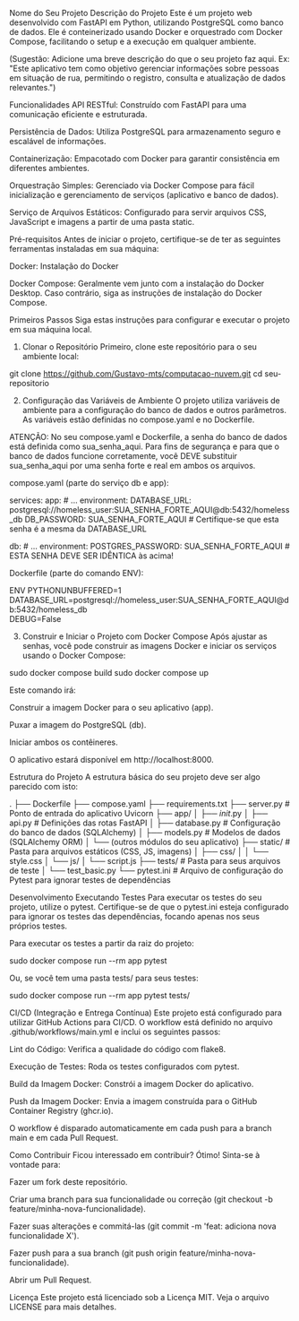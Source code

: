 Nome do Seu Projeto
Descrição do Projeto
Este é um projeto web desenvolvido com FastAPI em Python, utilizando PostgreSQL como banco de dados. Ele é conteinerizado usando Docker e orquestrado com Docker Compose, facilitando o setup e a execução em qualquer ambiente.

(Sugestão: Adicione uma breve descrição do que o seu projeto faz aqui. Ex: "Este aplicativo tem como objetivo gerenciar informações sobre pessoas em situação de rua, permitindo o registro, consulta e atualização de dados relevantes.")

Funcionalidades
API RESTful: Construído com FastAPI para uma comunicação eficiente e estruturada.

Persistência de Dados: Utiliza PostgreSQL para armazenamento seguro e escalável de informações.

Containerização: Empacotado com Docker para garantir consistência em diferentes ambientes.

Orquestração Simples: Gerenciado via Docker Compose para fácil inicialização e gerenciamento de serviços (aplicativo e banco de dados).

Serviço de Arquivos Estáticos: Configurado para servir arquivos CSS, JavaScript e imagens a partir de uma pasta static.

Pré-requisitos
Antes de iniciar o projeto, certifique-se de ter as seguintes ferramentas instaladas em sua máquina:

Docker: Instalação do Docker

Docker Compose: Geralmente vem junto com a instalação do Docker Desktop. Caso contrário, siga as instruções de instalação do Docker Compose.

Primeiros Passos
Siga estas instruções para configurar e executar o projeto em sua máquina local.

1. Clonar o Repositório
Primeiro, clone este repositório para o seu ambiente local:

git clone https://github.com/Gustavo-mts/computacao-nuvem.git
cd seu-repositorio

2. Configuração das Variáveis de Ambiente
O projeto utiliza variáveis de ambiente para a configuração do banco de dados e outros parâmetros. As variáveis estão definidas no compose.yaml e no Dockerfile.

ATENÇÃO: No seu compose.yaml e Dockerfile, a senha do banco de dados está definida como sua_senha_aqui. Para fins de segurança e para que o banco de dados funcione corretamente, você DEVE substituir sua_senha_aqui por uma senha forte e real em ambos os arquivos.

compose.yaml (parte do serviço db e app):

services:
  app:
    # ...
    environment:
      DATABASE_URL: postgresql://homeless_user:SUA_SENHA_FORTE_AQUI@db:5432/homeless_db
      DB_PASSWORD: SUA_SENHA_FORTE_AQUI # Certifique-se que esta senha é a mesma da DATABASE_URL

  db:
    # ...
    environment:
      POSTGRES_PASSWORD: SUA_SENHA_FORTE_AQUI # ESTA SENHA DEVE SER IDÊNTICA às acima!

Dockerfile (parte do comando ENV):

ENV PYTHONUNBUFFERED=1 \
    DATABASE_URL=postgresql://homeless_user:SUA_SENHA_FORTE_AQUI@db:5432/homeless_db \
    DEBUG=False

3. Construir e Iniciar o Projeto com Docker Compose
Após ajustar as senhas, você pode construir as imagens Docker e iniciar os serviços usando o Docker Compose:

sudo docker compose build
sudo docker compose up

Este comando irá:

Construir a imagem Docker para o seu aplicativo (app).

Puxar a imagem do PostgreSQL (db).

Iniciar ambos os contêineres.

O aplicativo estará disponível em http://localhost:8000.

Estrutura do Projeto
A estrutura básica do seu projeto deve ser algo parecido com isto:

.
├── Dockerfile
├── compose.yaml
├── requirements.txt
├── server.py             # Ponto de entrada do aplicativo Uvicorn
├── app/
│   ├── _init_.py
│   ├── api.py            # Definições das rotas FastAPI
│   ├── database.py       # Configuração do banco de dados (SQLAlchemy)
│   ├── models.py         # Modelos de dados (SQLAlchemy ORM)
│   └── (outros módulos do seu aplicativo)
├── static/               # Pasta para arquivos estáticos (CSS, JS, imagens)
│   ├── css/
│   │   └── style.css
│   └── js/
│       └── script.js
├── tests/                # Pasta para seus arquivos de teste
│   └── test_basic.py
└── pytest.ini            # Arquivo de configuração do Pytest para ignorar testes de dependências

Desenvolvimento
Executando Testes
Para executar os testes do seu projeto, utilize o pytest. Certifique-se de que o pytest.ini esteja configurado para ignorar os testes das dependências, focando apenas nos seus próprios testes.

Para executar os testes a partir da raiz do projeto:

sudo docker compose run --rm app pytest

Ou, se você tem uma pasta tests/ para seus testes:

sudo docker compose run --rm app pytest tests/

CI/CD (Integração e Entrega Contínua)
Este projeto está configurado para utilizar GitHub Actions para CI/CD. O workflow está definido no arquivo .github/workflows/main.yml e inclui os seguintes passos:

Lint do Código: Verifica a qualidade do código com flake8.

Execução de Testes: Roda os testes configurados com pytest.

Build da Imagem Docker: Constrói a imagem Docker do aplicativo.

Push da Imagem Docker: Envia a imagem construída para o GitHub Container Registry (ghcr.io).

O workflow é disparado automaticamente em cada push para a branch main e em cada Pull Request.

Como Contribuir
Ficou interessado em contribuir? Ótimo! Sinta-se à vontade para:

Fazer um fork deste repositório.

Criar uma branch para sua funcionalidade ou correção (git checkout -b feature/minha-nova-funcionalidade).

Fazer suas alterações e commitá-las (git commit -m 'feat: adiciona nova funcionalidade X').

Fazer push para a sua branch (git push origin feature/minha-nova-funcionalidade).

Abrir um Pull Request.

Licença
Este projeto está licenciado sob a Licença MIT. Veja o arquivo LICENSE para mais detalhes.
